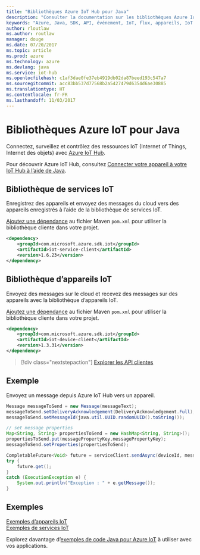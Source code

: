 ```yaml
---
title: "Bibliothèques Azure IoT Hub pour Java"
description: "Consulter la documentation sur les bibliothèques Azure IoT Hub Java"
keywords: "Azure, Java, SDK, API, événement, IoT, flux, appareils, IoT Hub"
author: rloutlaw
ms.author: routlaw
manager: douge
ms.date: 07/20/2017
ms.topic: article
ms.prod: azure
ms.technology: azure
ms.devlang: java
ms.service: iot-hub
ms.openlocfilehash: c1af3dae0fe37eb4919db02da87beed193c547a7
ms.sourcegitcommit: acc83bb537d77568b2a5427479d6354d6ae30885
ms.translationtype: HT
ms.contentlocale: fr-FR
ms.lasthandoff: 11/03/2017
---
```

# <a name="azure-iot-libraries-for-java"></a>Bibliothèques Azure IoT pour Java

Connectez, surveillez et contrôlez des ressources IoT (Internet of Things, Internet des objets) avec [Azure IoT Hub](https://docs.microsoft.com/azure/iot-hub/iot-hub-what-is-iot-hub).

Pour découvrir Azure IoT Hub, consultez [Connecter votre appareil à votre IoT Hub à l’aide de Java](/azure/iot-hub/iot-hub-java-java-getstarted).

## <a name="iot-service-library"></a>Bibliothèque de services IoT

Enregistrez des appareils et envoyez des messages du cloud vers des appareils enregistrés à l’aide de la bibliothèque de services IoT.

[Ajoutez une dépendance](https://maven.apache.org/guides/getting-started/index.html#How_do_I_use_external_dependencies) au fichier Maven `pom.xml` pour utiliser la bibliothèque cliente dans votre projet.  

```XML
<dependency>
    <groupId>com.microsoft.azure.sdk.iot</groupId>
    <artifactId>iot-service-client</artifactId>
    <version>1.6.23</version>
</dependency>
```   

## <a name="iot-device-library"></a>Bibliothèque d’appareils IoT

Envoyez des messages sur le cloud et recevez des messages sur des appareils avec la bibliothèque d’appareils IoT.

[Ajoutez une dépendance](https://maven.apache.org/guides/getting-started/index.html#How_do_I_use_external_dependencies) au fichier Maven `pom.xml` pour utiliser la bibliothèque cliente dans votre projet.  

```XML
<dependency>
    <groupId>com.microsoft.azure.sdk.iot</groupId>
    <artifactId>iot-device-client</artifactId>
    <version>1.3.31</version>
</dependency>
```

> [!div class="nextstepaction"]
> [Explorer les API clientes](/java/api/overview/azure/iot/clientlibrary)   

## <a name="example"></a>Exemple

Envoyez un message depuis Azure IoT Hub vers un appareil.

```java
Message messageToSend = new Message(messageText);
messageToSend.setDeliveryAcknowledgement(DeliveryAcknowledgement.Full);
messageToSend.setMessageId(java.util.UUID.randomUUID().toString());

// set message properties
Map<String, String> propertiesToSend = new HashMap<String, String>();
propertiesToSend.put(messagePropertyKey,messagePropertyKey);
messageToSend.setProperties(propertiesToSend);

CompletableFuture<Void> future = serviceClient.sendAsync(deviceId, messageToSend);
try {
    future.get();
}
catch (ExecutionException e) {
    System.out.println("Exception : " + e.getMessage());
}
```


## <a name="samples"></a>Exemples

[Exemples d’appareils IoT](https://github.com/Azure/azure-iot-sdk-java/tree/master/device/iot-device-samples)     
[Exemples de services IoT](https://github.com/Azure/azure-iot-sdk-java/tree/master/service/iot-service-samples)

Explorez davantage d’[exemples de code Java pour Azure IoT](https://azure.microsoft.com/resources/samples/?platform=java&term=iot) à utiliser avec vos applications.
